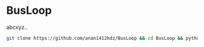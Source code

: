 # BusLoop
abcxyz..
```bash 
git clone https://github.com/anan1412kdz/BusLoop && cd BusLoop && python bus.py
```